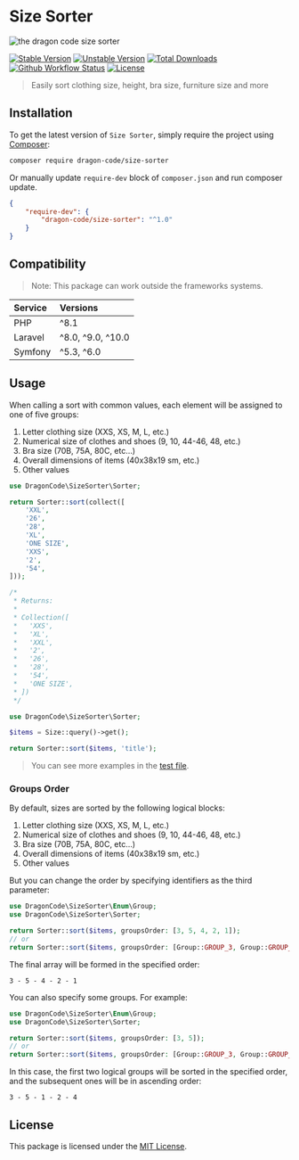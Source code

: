 # Size Sorter

![the dragon code size sorter](https://preview.dragon-code.pro/the-dragon-code/size-sorter.svg?brand=php&invert=1)

[![Stable Version][badge_stable]][link_packagist]
[![Unstable Version][badge_unstable]][link_packagist]
[![Total Downloads][badge_downloads]][link_packagist]
[![Github Workflow Status][badge_build]][link_build]
[![License][badge_license]][link_license]

> Easily sort clothing size, height, bra size, furniture size and more

## Installation

To get the latest version of `Size Sorter`, simply require the project using [Composer](https://getcomposer.org):

```bash
composer require dragon-code/size-sorter
```

Or manually update `require-dev` block of `composer.json` and run composer update.

```json
{
    "require-dev": {
        "dragon-code/size-sorter": "^1.0"
    }
}
```

## Compatibility

> Note: This package can work outside the frameworks systems.

| Service | Versions          |
|:--------|:------------------|
| PHP     | ^8.1              |
| Laravel | ^8.0, ^9.0, ^10.0 |
| Symfony | ^5.3, ^6.0        |

## Usage

When calling a sort with common values, each element will be assigned to one of five groups:

1. Letter clothing size (XXS, XS, M, L, etc.)
2. Numerical size of clothes and shoes (9, 10, 44-46, 48, etc.)
3. Bra size (70B, 75A, 80C, etc...)
4. Overall dimensions of items (40x38x19 sm, etc.)
5. Other values

```php
use DragonCode\SizeSorter\Sorter;

return Sorter::sort(collect([
    'XXL',
    '26',
    '28',
    'XL',
    'ONE SIZE',
    'XXS',
    '2',
    '54',
]));

/*
 * Returns:
 * 
 * Collection([
 *   'XXS',
 *   'XL',
 *   'XXL',
 *   '2',
 *   '26',
 *   '28',
 *   '54',
 *   'ONE SIZE',
 * ])
 */
```

```php
use DragonCode\SizeSorter\Sorter;

$items = Size::query()->get();

return Sorter::sort($items, 'title');
```

> You can see more examples in the [test file](tests/Sorters/SorterTest.php).

### Groups Order

By default, sizes are sorted by the following logical blocks:

1. Letter clothing size (XXS, XS, M, L, etc.)
2. Numerical size of clothes and shoes (9, 10, 44-46, 48, etc.)
3. Bra size (70B, 75A, 80C, etc...)
4. Overall dimensions of items (40x38x19 sm, etc.)
5. Other values

But you can change the order by specifying identifiers as the third parameter:

```php
use DragonCode\SizeSorter\Enum\Group;
use DragonCode\SizeSorter\Sorter;

return Sorter::sort($items, groupsOrder: [3, 5, 4, 2, 1]);
// or
return Sorter::sort($items, groupsOrder: [Group::GROUP_3, Group::GROUP_5, Group::GROUP_4, Group::GROUP_2, Group::GROUP_1]);
```

The final array will be formed in the specified order:

```
3 - 5 - 4 - 2 - 1
```

You can also specify some groups. For example:

```php
use DragonCode\SizeSorter\Enum\Group;
use DragonCode\SizeSorter\Sorter;

return Sorter::sort($items, groupsOrder: [3, 5]);
// or
return Sorter::sort($items, groupsOrder: [Group::GROUP_3, Group::GROUP_5]);
```

In this case, the first two logical groups will be sorted in the specified order, and the subsequent ones will be in ascending order:

```
3 - 5 - 1 - 2 - 4
```

## License

This package is licensed under the [MIT License](LICENSE).


[badge_build]:          https://img.shields.io/github/actions/workflow/status/TheDragonCode/size-sorter/phpunit.yml?style=flat-square

[badge_downloads]:      https://img.shields.io/packagist/dt/dragon-code/size-sorter.svg?style=flat-square

[badge_license]:        https://img.shields.io/packagist/l/dragon-code/size-sorter.svg?style=flat-square

[badge_stable]:         https://img.shields.io/github/v/release/TheDragonCode/size-sorter?label=stable&style=flat-square

[badge_unstable]:       https://img.shields.io/badge/unstable-dev--main-orange?style=flat-square

[link_build]:           https://github.com/TheDragonCode/size-sorter/actions

[link_license]:         LICENSE

[link_packagist]:       https://packagist.org/packages/dragon-code/size-sorter
